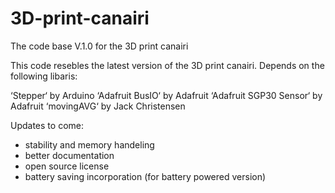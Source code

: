 # 3D-print-canairi
The code base V.1.0 for the 3D print canairi

This code resebles the latest version of the 3D print canairi.
Depends on the following libaris:

  ‘Stepper‘ by Arduino
  ‘Adafruit BusIO‘ by Adafruit
  ‘Adafruit SGP30 Sensor‘ by Adafruit
  ‘movingAVG‘ by Jack Christensen

Updates to come:
- stability and memory handeling 
- better documentation
- open source license
- battery saving incorporation (for battery powered version)
